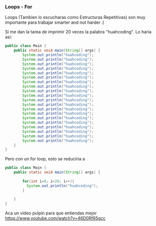 ### Loops - For
Loops (Tambien lo escucharas como Estructuras Repetitivas) son muy importante para trabajar smarter and not harder :)

Si me dan la tarea de imprimir 20 veces la palabra "huahcoding". Lo haría así:

```java
public class Main {
    public static void main(String[] args) {
        System.out.println("huahcoding");
        System.out.println("huahcoding");
        System.out.println("huahcoding");
        System.out.println("huahcoding");
        System.out.println("huahcoding");
        System.out.println("huahcoding");
        System.out.println("huahcoding");
        System.out.println("huahcoding");
        System.out.println("huahcoding");
        System.out.println("huahcoding");
        System.out.println("huahcoding");
        System.out.println("huahcoding");
        System.out.println("huahcoding");
        System.out.println("huahcoding");
        System.out.println("huahcoding");
        System.out.println("huahcoding");
        System.out.println("huahcoding");
        System.out.println("huahcoding");
        System.out.println("huahcoding");
        System.out.println("huahcoding");
    }
}
```

Pero con un for loop, esto se reduciría a 

```java
public class Main {
    public static void main(String[] args) {
    
        for(int i=0; i<20; i++){
          System.out.println("huahcoding");
        }
        
    }
}
```
Aca un video pulpin para que entiendas mejor
https://www.youtube.com/watch?v=46D0Rf65gcc

